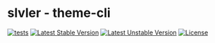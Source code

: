 # slvler - theme-cli


[![tests](https://github.com/slvler/theme-cli/actions/workflows/tests.yml/badge.svg)](https://github.com/slvler/theme-cli/actions/workflows/tests.yml)
[![Latest Stable Version](http://poser.pugx.org/slvler/theme-cli/v)](https://packagist.org/packages/slvler/theme-cli)
[![Latest Unstable Version](http://poser.pugx.org/slvler/theme-cli/v/unstable)](https://packagist.org/packages/slvler/theme-cli) 
[![License](http://poser.pugx.org/slvler/theme-cli/license)](https://packagist.org/packages/slvler/theme-cli) 
